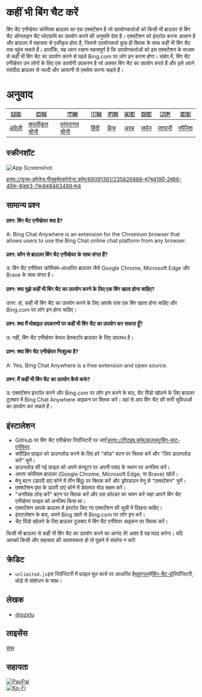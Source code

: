 # कहीं भी बिंग चैट करें

बिंग चैट एनीव्हेयर क्रोमियम ब्राउज़र का एक एक्सटेंशन है जो उपयोगकर्ताओं को किसी भी ब्राउज़र से बिंग चैट ऑनलाइन चैट प्लेटफ़ॉर्म का उपयोग करने की अनुमति देता है। एक्सटेंशन को इंस्टॉल करना आसान है और ब्राउज़र में सहजता से एकीकृत होता है, जिससे उपयोगकर्ता कुछ ही क्लिक के साथ कहीं भी बिंग चैट तक पहुंच सकते हैं। हालाँकि, यह ध्यान रखना महत्वपूर्ण है कि उपयोगकर्ताओं को इस एक्सटेंशन के माध्यम से कहीं भी बिंग चैट का उपयोग करने से पहले Bing.com पर लॉग इन करना होगा। संक्षेप में, बिंग चैट एनीव्हेयर उन लोगों के लिए एक उपयोगी उपकरण है जो अक्सर बिंग चैट का उपयोग करते हैं और इसे अपने पसंदीदा ब्राउज़र से जल्दी और आसानी से एक्सेस करना चाहते हैं।

# अनुवाद

| 🇺🇸                   | 🇨🇳                            | 🇹🇼                             | 🇮🇳                  | 🇫🇷                    | 🇦🇪                | 🇩🇪                  | 🇯🇵                   | 🇪🇸                    |
| ---------------------- | ------------------------------- | -------------------------------- | --------------------- | ----------------------- | ------------------- | --------------------- | ---------------------- | ----------------------- |
| [अंग्रेज़ी](README.md) | [सरलीकृत चीनी](README.zh-CN.md) | [परंपरागत चीनी](README.zh-TW.md) | [हिंदी](README.hi.md) | [फ़्रेंच](README.fr.md) | [अरब](README.ar.md) | [जर्मन](README.de.md) | [जापानी](README.ja.md) | [स्पैनिश](README.es.md) |

## स्क्रीनशॉट

![App Screenshot](https://cdn.discordapp.com/attachments/1008195045960204349/1102732612340043807/New_Website_Blue_Mockup_Instagram_-_Laptop.gif)

[हत्तपः://यूजर-इमेजेज.गीतुबुसेरकॉन्टेन्ट.कॉम/69091361/235826888-ब्7ब्4190े-2ब्86-40ेक-8ड़फ्3-7क4क8463489.म्प4](https://user-images.githubusercontent.com/69091361/235826888-b7b4190e-2b86-40ec-8df3-7ca4c8463489.mp4)

## सामान्य प्रश्न

#### प्रश्न: बिंग चैट एनीव्हेयर क्या है?

A: Bing Chat Anywhere is an extension for the Chromium browser that allows users to use the Bing Chat online chat platform from any browser.

#### प्रश्न: कौन से ब्राउज़र बिंग चैट एनीव्हेयर के साथ संगत हैं?

उ: बिंग चैट एनीवेयर क्रोमियम-आधारित ब्राउज़र जैसे Google Chrome, Microsoft Edge और Brave के साथ संगत है।

#### प्रश्न: क्या मुझे कहीं भी बिंग चैट का उपयोग करने के लिए एक बिंग खाता होना चाहिए?

उत्तर: हां, कहीं भी बिंग चैट का उपयोग करने के लिए आपके पास एक बिंग खाता होना चाहिए और Bing.com पर लॉग इन होना चाहिए।

#### प्रश्न: क्या मैं मोबाइल उपकरणों पर कहीं भी बिंग चैट का उपयोग कर सकता हूँ?

उ: नहीं, बिंग चैट एनीव्हेयर केवल डेस्कटॉप ब्राउज़र के लिए उपलब्ध है।

#### प्रश्न: क्या बिंग चैट एनीव्हेयर निःशुल्क है?

A: Yes, Bing Chat Anywhere is a free extension and open source.

#### प्रश्न: मैं कहीं भी बिंग चैट का उपयोग कैसे करूं?

उ: एक्सटेंशन इंस्टॉल करने और Bing.com पर लॉग इन करने के बाद, चैट विंडो खोलने के लिए ब्राउज़र टूलबार में Bing Chat Anywhere आइकन पर क्लिक करें। वहां से आप बिंग चैट की सभी सुविधाओं का उपयोग कर सकते हैं।

## इंस्टालेशन

-   GitHub पर बिंग चैट एनीव्हेयर रिपॉजिटरी पर जाएँ:[हत्तपः://गिटहब.कॉम/क़ज़स्तु/बिंग-चाट-एनीवेयर](https://github.com/qzxtu/Bing-Chat-Anywhere).
-   संपीड़ित फ़ाइल को डाउनलोड करने के लिए हरे "कोड" बटन पर क्लिक करें और "ज़िप डाउनलोड करें" चुनें।
-   डाउनलोड की गई फ़ाइल को अपने कंप्यूटर पर अपनी पसंद के स्थान पर अनज़िप करें।
-   अपना क्रोमियम ब्राउज़र (Google Chrome, Microsoft Edge, या Brave) खोलें।
-   मेनू बटन (ऊपरी दाएं कोने में तीन बिंदु) पर क्लिक करें और ड्रॉपडाउन मेनू से "एक्सटेंशन" चुनें।
-   एक्सटेंशन पृष्ठ के ऊपरी दाएं कोने में डेवलपर मोड सक्षम करें।
-   "अनपैक्ड लोड करें" बटन पर क्लिक करें और उस फ़ोल्डर का चयन करें जहां आपने बिंग चैट एनीव्हेयर फ़ाइल को अनज़िप किया था।
-   एक्सटेंशन आपके ब्राउज़र में इंस्टॉल किए गए एक्सटेंशन की सूची में दिखना चाहिए।
-   इंस्टालेशन के बाद, अपने Bing खाते से Bing.com पर लॉग इन करें।
-   चैट विंडो खोलने के लिए ब्राउज़र टूलबार में बिंग चैट एनीवेयर आइकन पर क्लिक करें।

किसी भी ब्राउज़र से कहीं भी बिंग चैट का उपयोग करने का आनंद लें!
आशा है यह मदद करेगा। यदि आपको किसी और सहायता की आवश्यकता हो तो पूछने में संकोच न करें!

## क्रेडिट

-   `unlimited.js`इस रिपॉजिटरी में फ़ाइल मूल कार्य पर आधारित है[ब्लूएग्लर](https://github.com/blueagler)में[बिंग-चैट-प्रो](https://github.com/blueagler/Bing-Chat-Pro)रिपॉजिटरी, थोड़े से संशोधन के साथ।

## लेखक

-   [@qzxtu](https://www.github.com/qzxtu)

## लाइसेंस

[साथ](https://choosealicense.com/licenses/mit/)

## सहायता

[![PayPal](https://img.shields.io/badge/PayPal-00457C?style=for-the-badge&logo=paypal&logoColor=white)](https://paypal.me/nova355killer)  
[![Ko-Fi](https://img.shields.io/badge/kofi-00457C?style=for-the-badge&logo=ko-fi&logoColor=white)](https://ko-fi.com/nova355)
